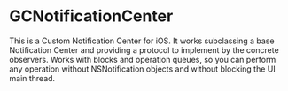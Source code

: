 GCNotificationCenter
====================

This is a Custom Notification Center for iOS. It works subclassing a base Notification Center and providing a protocol to implement by the concrete observers. Works with blocks and operation queues, so you can perform any operation without NSNotification objects and without blocking the UI main thread.
